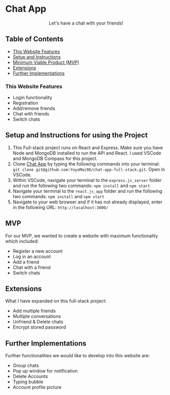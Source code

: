 # **Chat App**

<p align="center">
	Let's have a chat with your friends!
</p>

## **Table of Contents**
* [This Website Features](#this-website-features)
* [Setup and Instructions](#setup-and-instructions-for-using-the-project)
* [Minimum Viable Product (MVP)](#mvp)
* [Extensions](#extension)
* [Further Implementations](#further-implementations--extensions)

### **This Website Features**
- Login functionality
- Registration
- Add/remove friends
- Chat with friends
- Switch chats

## **Setup and Instructions for using the Project**

1. This Full-stack project runs on React and Express. Make sure you have Node and MongoDB installed to run the API and React. I used VSCode and MongoDB Compass for this project.
2. Clone [Chat App](https://github.com/YoyoMai98/chat-app-full-stack.git) by typing the following commands into your terminal:
```git clone git@github.com:YoyoMai98/chat-app-full-stack.git```. Open in VSCode.
3. Within VSCode, navigate your terminal to the `express.js_server` folder and run the following two commands:
```npm install```
and
```npm start```
4. Navigate your terminal to the `react.js_app` folder and run the following two commands:
```npm install```
and
```npm start```
5. Navigate to your web browser and if it has not already displayed, enter in the following URL:
```http://localhost:3000/```

## **MVP**
For our MVP, we wanted to create a website with maximum functionality which included:

* Register a new account
* Log in an account
* Add a friend
* Chat with a friend
* Switch chats

## **Extensions**

What I have expanded on this full-stack project:

* Add multiple friends
* Multiple conversations
* Unfriend & Delete chats
* Encrypt stored password

## **Further Implementations**
Further functionalities we would like to develop into this website are:

* Group chats
* Pop up window for notification
* Delete Accounts
* Typing bubble
* Account profile picture
